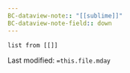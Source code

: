 ```yaml
---
BC-dataview-note:: "[[sublime]]"
BC-dataview-note-field:: down
---
```

```dataview
list from [[]]
```


Last modified: `=this.file.mday`